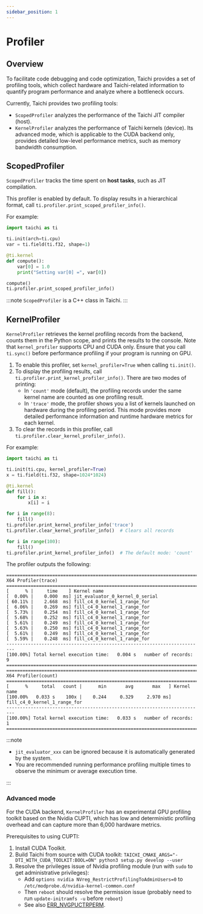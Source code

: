 ```yaml
---
sidebar_position: 1
---
```


# Profiler

## Overview

To facilitate code debugging and code optimization, Taichi provides a set of profiling tools, which collect hardware and Taichi-related information to quantify program performance and analyze where a bottleneck occurs.

Currently, Taichi provides two profiling tools:

- `ScopedProfiler` analyzes the performance of the Taichi JIT compiler (host).
- `KernelProfiler` analyzes the performance of Taichi kernels (device). Its advanced mode, which is applicable to the CUDA backend only, provides detailed low-level performance metrics, such as memory bandwidth consumption.

## ScopedProfiler

`ScopedProfiler` tracks the time spent on **host tasks**, such as JIT compilation.

This profiler is enabled by default. To display results in a hierarchical format, call `ti.profiler.print_scoped_profiler_info()`.

For example:

```python {13}
import taichi as ti

ti.init(arch=ti.cpu)
var = ti.field(ti.f32, shape=1)

@ti.kernel
def compute():
    var[0] = 1.0
    print("Setting var[0] =", var[0])

compute()
ti.profiler.print_scoped_profiler_info()
```

:::note
`ScopedProfiler` is a C++ class in Taichi.
:::

## KernelProfiler

`KernelProfiler` retrieves the kernel profiling records from the backend, counts them in the Python scope, and prints the results to the console. Note that `kernel_profiler` supports CPU and CUDA only. Ensure that you call `ti.sync()` before performance profiling if your program is running on GPU.

1. To enable this profiler, set `kernel_profiler=True` when calling `ti.init()`.
2. To display the profiling results, call `ti.profiler.print_kernel_profiler_info()`. There are two modes of printing:
    - In `'count'` mode (default), the profiling records under the same kernel name are counted as one profiling result.
    - In `'trace'` mode, the profiler shows you a list of kernels launched on hardware during the profiling period.
    This mode provides more detailed performance information and runtime hardware metrics for each kernel.
3. To clear the records in this profiler, call `ti.profiler.clear_kernel_profiler_info()`.

For example:

```python {3,13,14,18}
import taichi as ti

ti.init(ti.cpu, kernel_profiler=True)
x = ti.field(ti.f32, shape=1024*1024)

@ti.kernel
def fill():
    for i in x:
        x[i] = i

for i in range(8):
    fill()
ti.profiler.print_kernel_profiler_info('trace')
ti.profiler.clear_kernel_profiler_info()  # Clears all records

for i in range(100):
    fill()
ti.profiler.print_kernel_profiler_info()  # The default mode: 'count'
```

The profiler outputs the following:

```
=========================================================================
X64 Profiler(trace)
=========================================================================
[      % |     time    ] Kernel name
[  0.00% |    0.000  ms] jit_evaluator_0_kernel_0_serial
[ 60.11% |    2.668  ms] fill_c4_0_kernel_1_range_for
[  6.06% |    0.269  ms] fill_c4_0_kernel_1_range_for
[  5.73% |    0.254  ms] fill_c4_0_kernel_1_range_for
[  5.68% |    0.252  ms] fill_c4_0_kernel_1_range_for
[  5.61% |    0.249  ms] fill_c4_0_kernel_1_range_for
[  5.63% |    0.250  ms] fill_c4_0_kernel_1_range_for
[  5.61% |    0.249  ms] fill_c4_0_kernel_1_range_for
[  5.59% |    0.248  ms] fill_c4_0_kernel_1_range_for
-------------------------------------------------------------------------
[100.00%] Total kernel execution time:   0.004 s   number of records:  9
=========================================================================
=========================================================================
X64 Profiler(count)
=========================================================================
[      %     total   count |      min       avg       max   ] Kernel name
[100.00%   0.033 s    100x |    0.244     0.329     2.970 ms] fill_c4_0_kernel_1_range_for
-------------------------------------------------------------------------
[100.00%] Total kernel execution time:   0.033 s   number of records:  1
=========================================================================
```

:::note

- `jit_evaluator_xxx` can be ignored because it is automatically generated by the system.
- You are recommended running performance profiling multiple times to observe the minimum or average execution time.

:::

### Advanced mode

For the CUDA backend, `KernelProfiler` has an experimental GPU profiling toolkit based on the Nvidia CUPTI, which has low and deterministic profiling overhead and can capture more than 6,000 hardware metrics.

Prerequisites to using CUPTI:

1. Install CUDA Toolkit.
2. Build Taichi from source with CUDA toolkit:
    `TAICHI_CMAKE_ARGS="-DTI_WITH_CUDA_TOOLKIT:BOOL=ON" python3 setup.py develop --user`
3. Resolve the privileges issue of Nvidia profiling module (run with `sudo` to get administrative privileges):
    - Add `options nvidia NVreg_RestrictProfilingToAdminUsers=0` to `/etc/modprobe.d/nvidia-kernel-common.conf`
    - Then `reboot` should resolve the permission issue (probably need to run `update-initramfs -u` before `reboot`)
    - See also [ERR_NVGPUCTRPERM](https://developer.nvidia.com/ERR_NVGPUCTRPERM).
